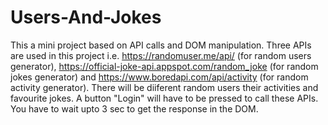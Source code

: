 # Users-And-Jokes
This a mini project based on API calls and DOM manipulation. Three APIs are used in this project i.e. https://randomuser.me/api/ (for random users generator), https://official-joke-api.appspot.com/random_joke (for random jokes generator) and https://www.boredapi.com/api/activity (for random activity generator). There will be diiferent random users their activities and favourite jokes. A button "Login" will have to be pressed to call these APIs. You have to wait upto 3 sec to get the response in the DOM. 
